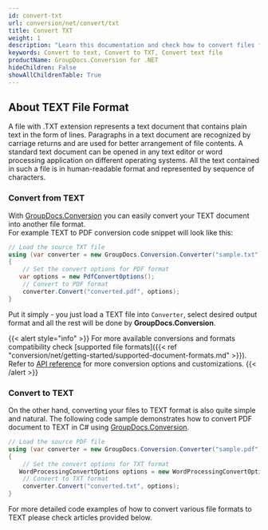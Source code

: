 ```yaml
---
id: convert-txt
url: conversion/net/convert/txt
title: Convert TXT
weight: 1
description: "Learn this documentation and check how to convert files from/to text format with GroupDocs.Conversion for .NET."
keywords: Convert to text, Convert to TXT, Convert text file
productName: GroupDocs.Conversion for .NET
hideChildren: False
showAllChildrenTable: True
---
```


## About TEXT File Format

A file with .TXT extension represents a text document that contains plain text in the form of lines. Paragraphs in a text document are recognized by carriage returns and are used for better arrangement of file contents. A standard text document can be opened in any text editor or word processing application on different operating systems. All the text contained in such a file is in human-readable format and represented by sequence of characters.

### Convert from TEXT

With [GroupDocs.Conversion](https://products.groupdocs.com/conversion/net) you can easily convert your TEXT document into another file format.  
For example TEXT to PDF conversion code snippet will look like this:

```csharp
// Load the source TXT file
using (var converter = new GroupDocs.Conversion.Converter("sample.txt"))
{
    // Set the convert options for PDF format
   var options = new PdfConvertOptions();
    // Convert to PDF format
    converter.Convert("converted.pdf", options);
}
```

Put it simply - you just load a TEXT file into `Converter`, select desired output format and all the rest will be done by **GroupDocs.Conversion**.  

{{< alert style="info" >}}
For more available conversions and formats compatibility check [supported file formats]({{< ref "conversion/net/getting-started/supported-document-formats.md" >}}).
Refer to [API reference](https://apireference.groupdocs.com/conversion/net/groupdocs.conversion.options.convert) for more conversion options and customizations.
{{< /alert >}}

### Convert to TEXT

On the other hand, converting your files to TEXT format is also quite simple and natural.
The following code sample demonstrates how to convert PDF document to TEXT in C# using [GroupDocs.Conversion](https://products.groupdocs.com/conversion/net).

```csharp
// Load the source PDF file
using (var converter = new GroupDocs.Conversion.Converter("sample.pdf"))
{
    // Set the convert options for TXT format
   WordProcessingConvertOptions options = new WordProcessingConvertOptions { Format = GroupDocs.Conversion.FileTypes.WordProcessingFileType.Txt };
    // Convert to TXT format
    converter.Convert("converted.txt", options);
}
```

For more detailed code examples of how to convert various file formats to TEXT please check articles provided below.
